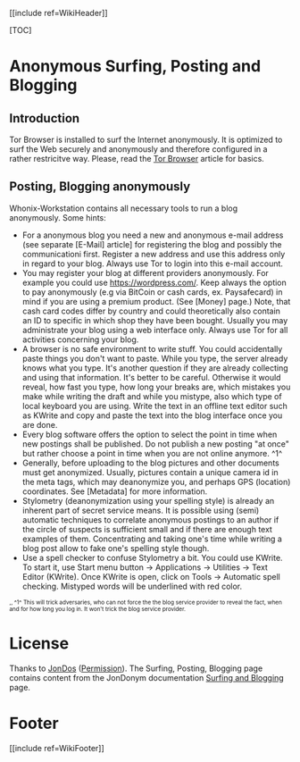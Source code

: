 [[include ref=WikiHeader]]

[TOC]

# Anonymous Surfing, Posting and Blogging #
## Introduction ##
Tor Browser is installed to surf the Internet anonymously. It is optimized to surf the Web securely and anonymously and therefore configured in a rather restricitve way. Please, read the [Tor Browser](https://sourceforge.net/p/whonix/wiki/TorBrowser/) article for basics.

## Posting, Blogging anonymously ##
Whonix-Workstation contains all necessary tools to run a blog anonymously. Some hints:

* For a anonymous blog you need a new and anonymous e-mail address (see separate [E-Mail] article] for registering the blog and possibly the communicationi first. Register a new address and use this address only in regard to your blog. Always use Tor to login into this e-mail account.
* You may register your blog at different providers anonymously. For example you could use https://wordpress.com/. Keep always the option to pay anonymously (e.g via BitCoin or cash cards, ex. Paysafecard) in mind if you are using a premium product. (See [Money] page.) Note, that cash card codes differ by country and could theoretically also contain an ID to specific in which shop they have been bought. Usually you may administrate your blog using a web interface only. Always use Tor for all activities concerning your blog.
* A browser is no safe environment to write stuff. You could accidentally paste things you don't want to paste. While you type, the server already knows what you type. It's another question if they are already collecting and using that information. It's better to be careful. Otherwise it would reveal, how fast you type, how long your breaks are, which mistakes you make while writing the draft and while you mistype, also which type of local keyboard you are using. Write the text in an offline text editor such as KWrite and copy and paste the text into the blog interface once you are done.
* Every blog software offers the option to select the point in time when new postings shall be published. Do not publish a new posting "at once" but rather choose a point in time when you are not online anymore. ^1^
* Generally, before uploading to the blog pictures and other documents must get anonymized. Usually, pictures contain a unique camera id in the meta tags, which may deanonymize you, and perhaps GPS (location) coordinates. See [Metadata] for more information.
* Stylometry (deanonymization using your spelling style) is already an inherent part of secret service means. It is possible using (semi) automatic techniques to correlate anonymous postings to an author if the circle of suspects is sufficient small and if there are enough text examples of them. Concentrating and taking one's time while writing a blog post allow to fake one's spelling style though.
* Use a spell checker to confuse Stylometry a bit. You could use KWrite. To start it, use Start menu button -> Applications -> Utilities -> Text Editor (KWrite). Once KWrite is open, click on Tools -> Automatic spell checking. Mistyped words will be underlined with red color.

<font size="-3">
,,
^1^ This will trick adversaries, who can not force the the blog service provider to reveal the fact, when and for how long you log in. It won't trick the blog service provider.
</font>

# License #
Thanks to [JonDos](https://anonymous-proxy-servers.net/) ([Permission](https://anonymous-proxy-servers.net/forum/viewtopic.php?p=31220&sid=ac8a6ca16eb768b3322be30b20375c97#p31220)). The Surfing, Posting, Blogging page contains content from the JonDonym documentation [Surfing and Blogging](https://anonymous-proxy-servers.net/en/help-live-cd/jondo-live-cd4.html) page.

# Footer #
[[include ref=WikiFooter]]